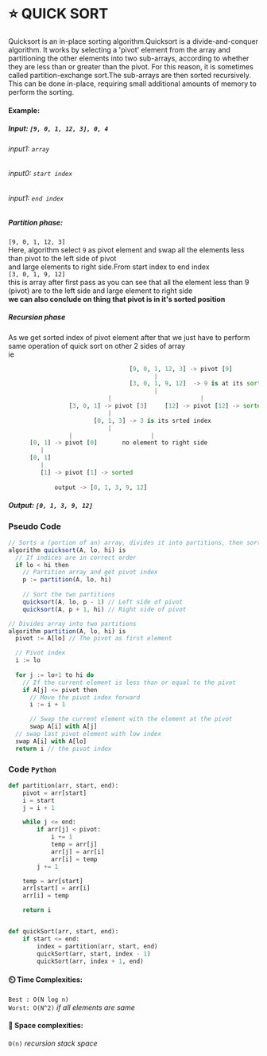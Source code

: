 # ⭐ QUICK SORT

Quicksort is an in-place sorting algorithm.Quicksort is a divide-and-conquer algorithm. 
It works by selecting a 'pivot' element from the array and partitioning the other elements into two sub-arrays, 
according to whether they are less than or greater than the pivot. For this reason, 
it is sometimes called partition-exchange sort.The sub-arrays are then sorted recursively. 
This can be done in-place, requiring small additional amounts of memory to perform the sorting.
#### Example: 

##### Input: `[9, 0, 1, 12, 3], 0, 4` 
###### input1: `array`
###### input0: `start index`
###### input1: `end index`

##### Partition phase: 
`[9, 0, 1, 12, 3]`<br/>
Here, algorithm select `9` as pivot element and swap all the elements less than pivot to the left side of pivot <br/>
and large elements to right side.From start index to end index<br/>
`[3, 0, 1, 9, 12]` <br/>
this is array after first pass as you can see that all the element less than 9 (pivot) are to the left side and large element to right side <br/>
**we can also conclude on thing that pivot is in it's sorted position** <br/>
##### Recursion phase
As we get sorted index of pivot element after that we just have to perform same operation of quick sort on other 2 sides of array <br/>
ie
```py
                                  [9, 0, 1, 12, 3] -> pivot [9]
                                         |
                                  [3, 0, 1, 9, 12]  -> 9 is at its sorted index
                                         |
                            |                         |
                 [3, 0, 1] -> pivot [3]     [12] -> pivot [12] -> sorted           
                            |
                        [0, 1, 3] -> 3 is its srted index
                            |
                 |                      |
      [0, 1] -> pivot [0]       no element to right side
         |
      [0, 1]
         |
         [1] -> pivot [1] -> sorted
               
             output -> [0, 1, 3, 9, 12]
```



##### Output: `[0, 1, 3, 9, 12]`


### Pseudo Code
``` js
// Sorts a (portion of an) array, divides it into partitions, then sorts those
algorithm quicksort(A, lo, hi) is 
  // If indices are in correct order
  if lo < hi then 
    // Partition array and get pivot index
    p := partition(A, lo, hi) 
      
    // Sort the two partitions
    quicksort(A, lo, p - 1) // Left side of pivot
    quicksort(A, p + 1, hi) // Right side of pivot

// Divides array into two partitions
algorithm partition(A, lo, hi) is 
  pivot := A[lo] // The pivot as first element

  // Pivot index
  i := lo 
  
  for j := lo+1 to hi do 
    // If the current element is less than or equal to the pivot
    if A[j] <= pivot then 
      // Move the pivot index forward
      i := i + 1

      // Swap the current element with the element at the pivot
      swap A[i] with A[j] 
  // swap last pivot element with low index
  swap A[i] with A[lo]
  return i // the pivot index
```

### Code `Python`
``` py
def partition(arr, start, end):
    pivot = arr[start]
    i = start
    j = i + 1

    while j <= end:
        if arr[j] < pivot:
            i += 1
            temp = arr[j]
            arr[j] = arr[i]
            arr[i] = temp
        j += 1

    temp = arr[start]
    arr[start] = arr[i]
    arr[i] = temp

    return i


def quickSort(arr, start, end):
    if start <= end:
        index = partition(arr, start, end)
        quickSort(arr, start, index - 1)
        quickSort(arr, index + 1, end)

```

#### ⏲️ Time Complexities:
`Best : O(N log n)`
<br/>
`Worst: O(N^2)`  *if all elements are same*

#### 👾 Space complexities:
`O(n)`  *recursion stack space*
